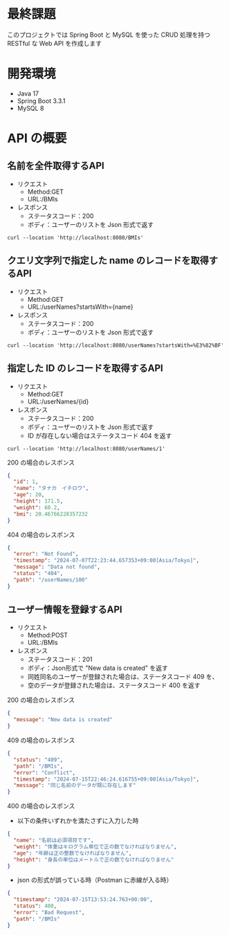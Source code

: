 # 最終課題

このプロジェクトでは Spring Boot と MySQL を使った CRUD 処理を持つ RESTful な Web API を作成します

# 開発環境

- Java 17
- Spring Boot 3.3.1
- MySQL 8

# API の概要

## 名前を全件取得するAPI

- リクエスト
    - Method:GET
    - URL:/BMIs
- レスポンス
    - ステータスコード：200
    - ボディ：ユーザーのリストを Json 形式で返す

```curl
curl --location 'http://localhost:8080/BMIs'
```

## クエリ文字列で指定した name のレコードを取得するAPI

- リクエスト
    - Method:GET
    - URL:/userNames?startsWith={name}
- レスポンス
    - ステータスコード：200
    - ボディ：ユーザーのリストを Json 形式で返す

```curl
curl --location 'http://localhost:8080/userNames?startsWith=%E3%82%BF'
```

## 指定した ID のレコードを取得するAPI

- リクエスト
    - Method:GET
    - URL:/userNames/{id}
- レスポンス
    - ステータスコード：200
    - ボディ：ユーザーのリストを Json 形式で返す
    - ID が存在しない場合はステータスコード 404 を返す

```curl
curl --location 'http://localhost:8080/userNames/1'
```

200 の場合のレスポンス

```json
{
  "id": 1,
  "name": "タナカ　イチロウ",
  "age": 20,
  "height": 171.5,
  "weight": 60.2,
  "bmi": 20.46766228357232
}
```

404 の場合のレスポンス

```json
{
  "error": "Not Found",
  "timestamp": "2024-07-07T22:23:44.657353+09:00[Asia/Tokyo]",
  "message": "Data not found",
  "status": "404",
  "path": "/userNames/100"
}
```

## ユーザー情報を登録するAPI

- リクエスト
    - Method:POST
    - URL:/BMIs
- レスポンス
    - ステータスコード：201
    - ボディ：Json形式で "New data is created" を返す
    - 同姓同名のユーザーが登録された場合は、ステータスコード 409 を、
    - 空のデータが登録された場合は、ステータスコード 400 を返す

200 の場合のレスポンス

```json
{
  "message": "New data is created"
}
```

409 の場合のレスポンス

```json
{
  "status": "409",
  "path": "/BMIs",
  "error": "Conflict",
  "timestamp": "2024-07-15T22:46:24.616755+09:00[Asia/Tokyo]",
  "message": "同じ名前のデータが既に存在します"
}
```

400 の場合のレスポンス

- 以下の条件いずれかを満たさずに入力した時

```json
{
  "name": "名前は必須項目です",
  "weight": "体重はキログラム単位で正の数でなければなりません",
  "age": "年齢は正の整数でなければなりません",
  "height": "身長の単位はメートルで正の数でなければなりません"
}
```

- json の形式が誤っている時（Postman に赤線が入る時）

```json
{
  "timestamp": "2024-07-15T13:53:24.763+00:00",
  "status": 400,
  "error": "Bad Request",
  "path": "/BMIs"
}
```

